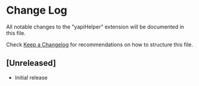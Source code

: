 # Change Log

All notable changes to the "yapiHelper" extension will be documented in this file.

Check [Keep a Changelog](http://keepachangelog.com/) for recommendations on how to structure this file.

## [Unreleased]

- Initial release